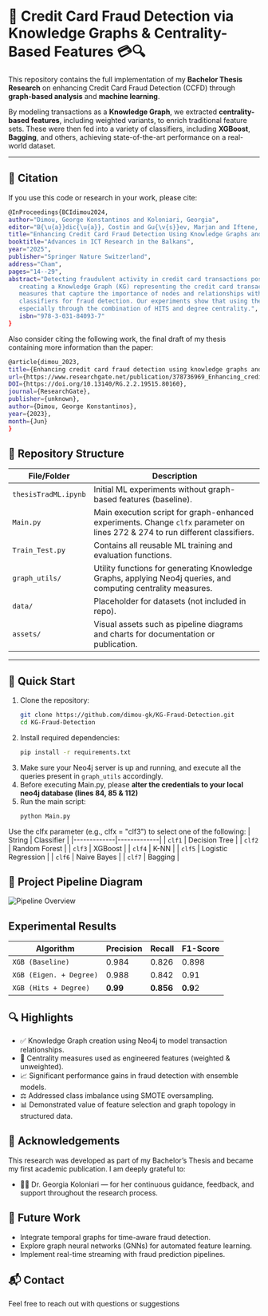 # 🧠 Credit Card Fraud Detection via Knowledge Graphs & Centrality-Based Features 💳🔍

This repository contains the full implementation of my **Bachelor Thesis Research** on enhancing Credit Card Fraud Detection (CCFD) through **graph-based analysis** and **machine learning**.

By modeling transactions as a **Knowledge Graph**, we extracted **centrality-based features**, including weighted variants, to enrich traditional feature sets. These were then fed into a variety of classifiers, including **XGBoost**, **Bagging**, and others, achieving state-of-the-art performance on a real-world dataset.

---

## 📘 Citation
If you use this code or research in your work, please cite:
   ```bash
   @InProceedings{BCIdimou2024,
   author="Dimou, George Konstantinos and Koloniari, Georgia",
   editor="B{\u{a}}dic{\u{a}}, Costin and Gu{\v{s}}ev, Marjan and Iftene, Adrian and Ivanovi{\'{c}}, Mirjana and Manolopoulos, Yannis and Xinogalos, Stelios",
   title="Enhancing Credit Card Fraud Detection Using Knowledge Graphs and Centralities",
   booktitle="Advances in ICT Research in the Balkans",
   year="2025",
   publisher="Springer Nature Switzerland",
   address="Cham",
   pages="14--29",
   abstract="Detecting fraudulent activity in credit card transactions poses a serious challenge for financial institutions, which requires robust techniques that can accurately pinpoint fraudulent occurrences           while minimizing false positives. In this study, we introduce an innovative strategy to enhance Credit Card Fraud Detection (CCFD) by utilizing Knowledge Graphs and Centrality measures. We propose
      creating a Knowledge Graph (KG) representing the credit card transaction network so as to capture connections and correlations between the transactions, and analyzing the KG to evaluate centrality
      measures that capture the importance of nodes and relationships within the graph. These centrality measures are utilized to enhance the input features that are used to train Machine Learning
      classifiers for fraud detection. Our experiments show that using the enhanced features significantly improved classification performance, providing better identification of fraudulent transactions,
      especially through the combination of HITS and degree centrality.",
      isbn="978-3-031-84093-7"
   }
   ```

Also consider citing the following work, the final draft of my thesis containing more information than the paper:
   ```bash
   @article{dimou_2023,
   title={Enhancing credit card fraud detection using knowledge graphs and centralities: A comparative study of machine learning algorithms},
   url={https://www.researchgate.net/publication/378736969_Enhancing_credit_card_fraud_detection_using_knowledge_graphs_and_centralities_A_comparative_study_of_machine_learning_algorithms},
   DOI={https://doi.org/10.13140/RG.2.2.19515.80160},
   journal={ResearchGate},
   publisher={unknown},
   author={Dimou, George Konstantinos},
   year={2023},
   month={Jun}
   }
   ```

## 📂 Repository Structure

| File/Folder | Description |
|-------------|-------------|
| `thesisTradML.ipynb` | Initial ML experiments without graph-based features (baseline). |
| `Main.py` | Main execution script for graph-enhanced experiments. Change `clfx` parameter on lines 272 & 274 to run different classifiers. |
| `Train_Test.py` | Contains all reusable ML training and evaluation functions. |
| `graph_utils/` | Utility functions for generating Knowledge Graphs, applying Neo4j queries, and computing centrality measures. |
| `data/` | Placeholder for datasets (not included in repo). |
| `assets/` | Visual assets such as pipeline diagrams and charts for documentation or publication. |

---

## 🚀 Quick Start

1. Clone the repository:
   ```bash
   git clone https://github.com/dimou-gk/KG-Fraud-Detection.git
   cd KG-Fraud-Detection

2. Install required dependencies:
   ```bash
   pip install -r requirements.txt

3. Make sure your Neo4j server is up and running, and execute all the queries present in `graph_utils` accordingly.
4. Before executing Main.py, please **alter the credentials to your local neo4j database (lines 84, 85 & 112)**
5. Run the main script:
   ```bash
   python Main.py
Use the clfx parameter (e.g., clfx = "clf3") to select one of the following:
| String | Classifier |
|-------------|-------------|
   | `clf1` | Decision Tree |
   | `clf2` | Random Forest |
   | `clf3` | XGBoost |
   | `clf4` | K-NN |
   | `clf5` | Logistic Regression |
   | `clf6` | Naive Bayes |
   | `clf7` | Bagging |


## 📸 Project Pipeline Diagram

![Pipeline Overview](assets/pipelineOverview.png)


## Experimental Results

| Algorithm | Precision | Recall | F1-Score |
|-------------|-------------|-------------|-------------|
| `XGB (Baseline)` | 0.984 | 0.826 | 0.898 |
| `XGB (Eigen. + Degree)` | 0.988 | 0.842 | 0.91 |
| `XGB (Hits + Degree)` | **0.99** | **0.856** | **0.9**2 |


## 🔍 Highlights

- ✅ Knowledge Graph creation using Neo4j to model transaction relationships.
- 🧠 Centrality measures used as engineered features (weighted & unweighted).
- 📈 Significant performance gains in fraud detection with ensemble models.
- ⚖️ Addressed class imbalance using SMOTE oversampling.
- 📊 Demonstrated value of feature selection and graph topology in structured data.


## 🙏 Acknowledgements

This research was developed as part of my Bachelor’s Thesis and became my first academic publication. I am deeply grateful to:
- 👩‍🏫 Dr. Georgia Koloniari — for her continuous guidance, feedback, and support throughout the research process.


## 🔭 Future Work

- Integrate temporal graphs for time-aware fraud detection.
- Explore graph neural networks (GNNs) for automated feature learning.
- Implement real-time streaming with fraud prediction pipelines.


## 📬 Contact
Feel free to reach out with questions or suggestions

